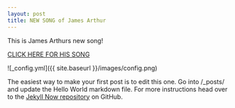 ```yaml
---
layout: post
title: NEW SONG of James Arthur
---
```

This is James Arthurs new song!

[CLICK HERE FOR HIS SONG](https://www.youtube.com/watch?v=2TtgkKZNTa8)

![_config.yml]({{ site.baseurl }}/images/config.png)

The easiest way to make your first post is to edit this one. Go into /_posts/ and update the Hello World markdown file. For more instructions head over to the [Jekyll Now repository](https://github.com/barryclark/jekyll-now) on GitHub.
